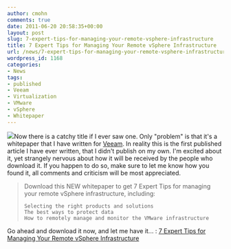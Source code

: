 ```yaml
---
author: cmohn
comments: true
date: 2011-06-20 20:58:35+00:00
layout: post
slug: 7-expert-tips-for-managing-your-remote-vsphere-infrastructure
title: 7 Expert Tips for Managing Your Remote vSphere Infrastructure
url: /news/7-expert-tips-for-managing-your-remote-vsphere-infrastructure/
wordpress_id: 1168
categories:
- News
tags:
- published
- Veeam
- Virtualization
- VMware
- vSphere
- Whitepaper
---
```


[![](http://vninja.net/wordpress/wp-content/uploads/2011/06/veeam_logo.jpg)](http://vninja.net/wordpress/wp-content/uploads/2011/06/veeam_logo.jpg)Now there is a catchy title if I ever saw one. Only "problem" is that it's a whitepaper that I have written for [Veeam](http://www.veeam.com/). In reality this is the first published article I have ever written, that I didn't publish on my own. I'm excited about it, yet strangely nervous about how it will be received by the people who download it. If you happen to do so, make sure to let me know how you found it, all comments and criticism will be most appreciated.



<blockquote>
Download this NEW whitepaper to get 7 Expert Tips for managing your remote vSphere infrastructure, including:

    Selecting the right products and solutions
    The best ways to protect data
    How to remotely manage and monitor the VMware infrastructure
</blockquote>



Go ahead and download it now, and let me have it... : [7 Expert Tips for Managing Your Remote vSphere Infrastructure](http://go.veeam.com/wp-2011-christian-mohn-7-expert-tips-managing-remote-vsphere.html)
